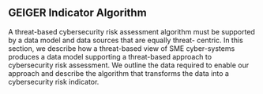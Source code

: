 <h2>GEIGER Indicator Algorithm</h2>

A threat-based cybersecurity risk assessment algorithm must be supported by a data model and data sources that are equally threat- centric. In this section, we describe how a threat-based view of SME cyber-systems produces a data model supporting a threat-based approach to cybersecurity risk assessment. We outline the data required to enable our approach and describe the algorithm that transforms the data into a cybersecurity risk indicator.

